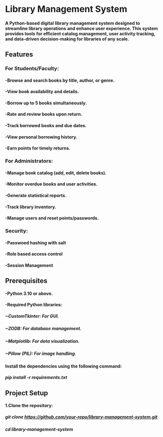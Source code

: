 # Library Management System
#### A Python-based digital library management system designed to streamline library operations and enhance user experience. This system provides tools for efficient catalog management, user activity tracking, and data-driven decision-making for libraries of any scale.

## Features
### For Students/Faculty:
#### -Browse and search books by title, author, or genre.
#### -View book availability and details.
#### -Borrow up to 5 books simultaneously.
#### -Rate and review books upon return.
#### -Track borrowed books and due dates.
#### -View personal borrowing history.
#### -Earn points for timely returns.

### For Administrators:
#### -Manage book catalog (add, edit, delete books).
#### -Monitor overdue books and user activities.
#### -Generate statistical reports.
#### -Track library inventory.
#### -Manage users and reset points/passwords.


### Security:
#### -Passwoed hashing with salt
#### -Role based access control
#### -Session Management

## Prerequisites
#### -Python 3.10 or above.
#### -Required Python libraries:
##### ~CustomTkinter: For GUI.
##### ~ZODB: For database management.
##### ~Matplotlib: For data visualization.
##### ~Pillow (PIL): For image handling.
#### Install the dependencies using the following command:
##### pip install -r requirements.txt

## Project Setup
#### 1.Clone the repository:
##### git clone https://github.com/your-repo/library-management-system.git
##### cd library-management-system

